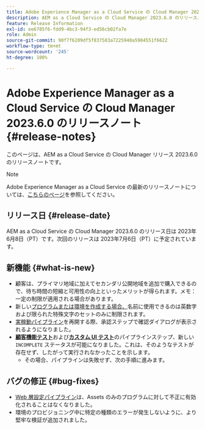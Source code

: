 ```yaml
---
title: Adobe Experience Manager as a Cloud Service の Cloud Manager 2023.6.0 のリリースノート
description: AEM as a Cloud Service の Cloud Manager 2023.6.0 のリリースノートです。
feature: Release Information
exl-id: ee6785f6-fdd9-4bc3-94f3-ed56cb02fa7e
role: Admin
source-git-commit: 90f7f6209df5f837583a7225940a5984551f6622
workflow-type: tm+mt
source-wordcount: '245'
ht-degree: 100%

---
```


# Adobe Experience Manager as a Cloud Service の Cloud Manager 2023.6.0 のリリースノート {#release-notes}

このページは、AEM as a Cloud Service の Cloud Manager リリース 2023.6.0 のリリースノートです。

>[!NOTE]
>
>Adobe Experience Manager as a Cloud Service の最新のリリースノートについては、[こちらのページ](/help/release-notes/release-notes-cloud/release-notes-current.md)を参照してください。

## リリース日 {#release-date}

AEM as a Cloud Service の Cloud Manager 2023.6.0 のリリース日は 2023年6月8日（PT）です。次回のリリースは 2023年7月6日（PT）に予定されています。

## 新機能 {#what-is-new}

* 顧客は、プライマリ地域に加えてセカンダリ公開地域を追加で購入できるので、待ち時間の短縮と可用性の向上といったメリットが得られます。メモ：一定の制限が適用される場合があります。
* 新しい[プログラムまたは環境を作成する場合、](/help/implementing/cloud-manager/getting-access-to-aem-in-cloud/program-types.md)名前に使用できるのは英数字および限られた特殊文字のセットのみに制限されます。
* [実稼動パイプライン](/help/implementing/cloud-manager/configuring-pipelines/configuring-production-pipelines.md)を再開する際、承認ステップで確認ダイアログが表示されるようになりました。
* **[顧客機能テスト](/help/implementing/cloud-manager/functional-testing.md#custom-functional-testing)**&#x200B;および&#x200B;**[カスタム UI テスト](/help/implementing/cloud-manager/ui-testing.md)**&#x200B;のパイプラインステップ、新しい `INCOMPLETE` ステータスが可能になりました。これは、そのようなテストが存在せず、したがって実行されなかったことを示します。
   * その場合、パイプラインは失敗せず、次の手順に進みます。

## バグの修正 {#bug-fixes}

* [Web 層設定パイプライン](/help/implementing/cloud-manager/configuring-pipelines/introduction-ci-cd-pipelines.md#web-tier-config-pipelines)は、Assets のみのプログラムに対して不正に有効化されることはなくなりました。
* 環境のプロビジョニング中に特定の種類のエラーが発生しないように、より堅牢な検証が追加されました。
